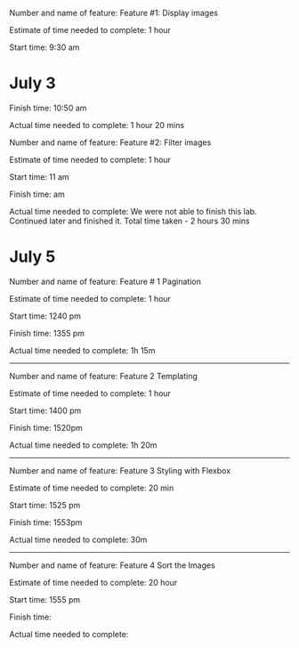 

Number and name of feature: Feature #1: Display images

Estimate of time needed to complete: 1 hour

Start time: 9:30 am

# July 3

Finish time: 10:50 am

Actual time needed to complete: 1 hour 20 mins


Number and name of feature: Feature #2: Filter images

Estimate of time needed to complete: 1 hour

Start time:  11 am

Finish time:  am

Actual time needed to complete: We were not able to finish this lab. Continued later and finished it. Total time taken - 2 hours 30 mins


#  July 5

Number and name of feature: Feature # 1 Pagination

Estimate of time needed to complete: 1 hour

Start time: 1240 pm

Finish time: 1355 pm

Actual time needed to complete: 1h 15m

---------------------------------------------------------------

Number and name of feature: Feature 2 Templating

Estimate of time needed to complete: 1 hour

Start time: 1400 pm

Finish time:  1520pm

Actual time needed to complete: 1h 20m

-----------------------------------------------------------------

Number and name of feature: Feature 3 Styling with Flexbox

Estimate of time needed to complete: 20 min

Start time: 1525 pm

Finish time:  1553pm

Actual time needed to complete: 30m

-----------------------------------------------------------------

Number and name of feature: Feature 4 Sort the Images

Estimate of time needed to complete: 20 hour

Start time: 1555 pm

Finish time:  

Actual time needed to complete: 